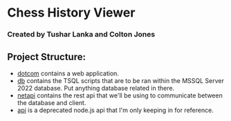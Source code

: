 ﻿# Chess History Viewer
### Created by Tushar Lanka and Colton Jones

## Project Structure:
 - [dotcom](/dotcom) contains a web application.
 - [db](/db/) contains the TSQL scripts that are to be ran within the MSSQL Server 2022 database. Put anything database related in there.
 - [netapi](/netapi/) contains the rest api that we'll be using to communicate between the database and client.
 - [api](/api/) is a deprecated node.js api that I'm only keeping in for reference.
